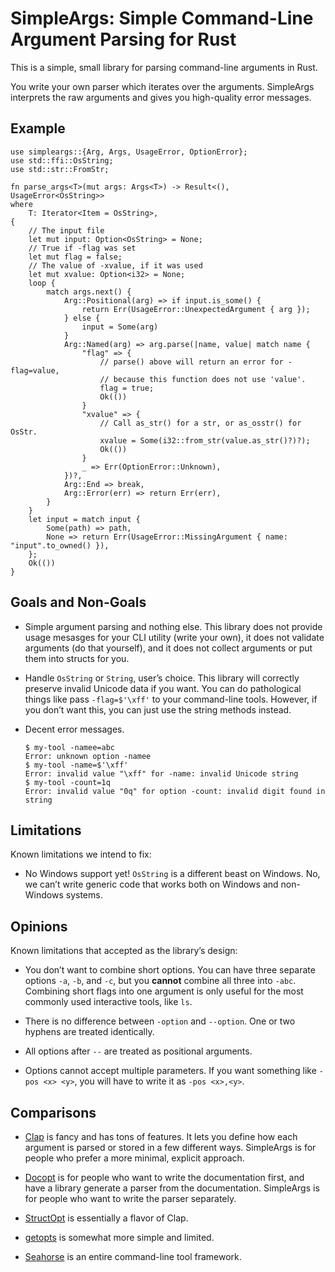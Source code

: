 # SimpleArgs: Simple Command-Line Argument Parsing for Rust

This is a simple, small library for parsing command-line arguments in Rust.

You write your own parser which iterates over the arguments. SimpleArgs interprets the raw arguments and gives you high-quality error messages.

## Example

```
use simpleargs::{Arg, Args, UsageError, OptionError};
use std::ffi::OsString;
use std::str::FromStr;

fn parse_args<T>(mut args: Args<T>) -> Result<(), UsageError<OsString>>
where
    T: Iterator<Item = OsString>,
{
    // The input file
    let mut input: Option<OsString> = None;
    // True if -flag was set
    let mut flag = false;
    // The value of -xvalue, if it was used
    let mut xvalue: Option<i32> = None;
    loop {
        match args.next() {
            Arg::Positional(arg) => if input.is_some() {
                return Err(UsageError::UnexpectedArgument { arg });
            } else {
                input = Some(arg)
            }
            Arg::Named(arg) => arg.parse(|name, value| match name {
                "flag" => {
                    // parse() above will return an error for -flag=value,
                    // because this function does not use 'value'.
                    flag = true;
                    Ok(())
                }
                "xvalue" => {
                    // Call as_str() for a str, or as_osstr() for OsStr.
                    xvalue = Some(i32::from_str(value.as_str()?)?);
                    Ok(())
                }
                _ => Err(OptionError::Unknown),
            })?,
            Arg::End => break,
            Arg::Error(err) => return Err(err),
        }
    }
    let input = match input {
        Some(path) => path,
        None => return Err(UsageError::MissingArgument { name: "input".to_owned() }),
    };
    Ok(())
}
```

## Goals and Non-Goals

- Simple argument parsing and nothing else. This library does not provide usage mesasges for your CLI utility (write your own), it does not validate arguments (do that yourself), and it does not collect arguments or put them into structs for you.

- Handle `OsString` or `String`, user’s choice. This library will correctly preserve invalid Unicode data if you want. You can do pathological things like pass `-flag=$'\xff'` to your command-line tools. However, if you don’t want this, you can just use the string methods instead.

- Decent error messages.

  ```
  $ my-tool -namee=abc
  Error: unknown option -namee
  $ my-tool -name=$'\xff'
  Error: invalid value "\xff" for -name: invalid Unicode string
  $ my-tool -count=1q
  Error: invalid value "0q" for option -count: invalid digit found in string
  ```

## Limitations

Known limitations we intend to fix:

- No Windows support yet! `OsString` is a different beast on Windows. No, we can’t write generic code that works both on Windows and non-Windows systems.

## Opinions

Known limitations that accepted as the library’s design:

- You don’t want to combine short options. You can have three separate options `-a`, `-b`, and `-c`, but you **cannot** combine all three into `-abc`. Combining short flags into one argument is only useful for the most commonly used interactive tools, like `ls`.

- There is no difference between `-option` and `--option`. One or two hyphens are treated identically.

- All options after `--` are treated as positional arguments.

- Options cannot accept multiple parameters. If you want something like `-pos <x> <y>`, you will have to write it as `-pos <x>,<y>`.

## Comparisons

- [Clap](https://github.com/clap-rs/clap) is fancy and has tons of features. It lets you define how each argument is parsed or stored in a few different ways. SimpleArgs is for people who prefer a more minimal, explicit approach.

- [Docopt](https://github.com/docopt/docopt.rs) is for people who want to write the documentation first, and have a library generate a parser from the documentation. SimpleArgs is for people who want to write the parser separately.

- [StructOpt](https://github.com/TeXitoi/structopt) is essentially a flavor of Clap.

- [getopts](https://docs.rs/getopts/0.2.21/getopts/) is somewhat more simple and limited.

- [Seahorse](https://github.com/ksk001100/seahorse) is an entire command-line tool framework.
